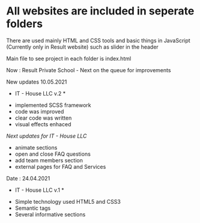 # All websites are included in seperate folders
There are used mainly HTML and CSS tools and basic things in JavaScript (Currently only in Result website) such as slider in the header

Main file to see project in each folder is index.html

Now : Result Private School - Next on the queue for improvements


New updates 10.05.2021
* IT - House LLC v.2 *

- implemented SCSS framework
- code was improved
- clear code was written
- visual effects enhaced

*Next updates for IT - House LLC*
- animate sections
- open and close FAQ questions
- add team members section
- external pages for FAQ and Services


Date : 24.04.2021

* IT - House LLC v.1 *
- Simple technology used HTML5 and CSS3
- Semantic tags
- Several informative sections
